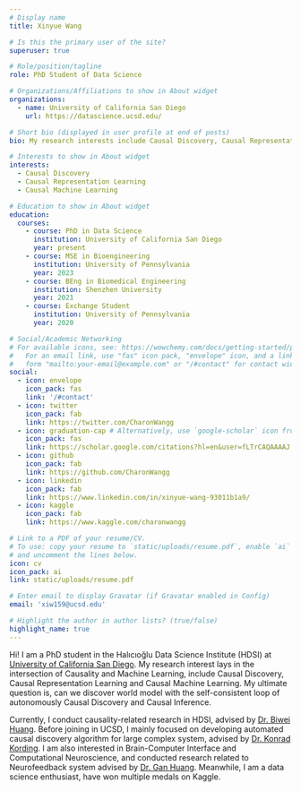 ```yaml
---
# Display name
title: Xinyue Wang

# Is this the primary user of the site?
superuser: true

# Role/position/tagline
role: PhD Student of Data Science

# Organizations/Affiliations to show in About widget
organizations:
  - name: University of California San Diego
    url: https://datascience.ucsd.edu/

# Short bio (displayed in user profile at end of posts)
bio: My research interests include Causal Discovery, Causal Representation Learning and Causal Machine Learning

# Interests to show in About widget
interests:
  - Causal Discovery
  - Causal Representation Learning
  - Causal Machine Learning

# Education to show in About widget
education:
  courses:
    - course: PhD in Data Science
      institution: University of California San Diego
      year: present
    - course: MSE in Bioengineering
      institution: University of Pennsylvania
      year: 2023
    - course: BEng in Biomedical Engineering
      institution: Shenzhen University
      year: 2021
    - course: Exchange Student
      institution: University of Pennsylvania
      year: 2020

# Social/Academic Networking
# For available icons, see: https://wowchemy.com/docs/getting-started/page-builder/#icons
#   For an email link, use "fas" icon pack, "envelope" icon, and a link in the
#   form "mailto:your-email@example.com" or "/#contact" for contact widget.
social:
  - icon: envelope
    icon_pack: fas
    link: '/#contact'
  - icon: twitter
    icon_pack: fab
    link: https://twitter.com/CharonWangg
  - icon: graduation-cap # Alternatively, use `google-scholar` icon from `ai` icon pack
    icon_pack: fas
    link: https://scholar.google.com/citations?hl=en&user=fLTrCAQAAAAJ
  - icon: github
    icon_pack: fab
    link: https://github.com/CharonWangg
  - icon: linkedin
    icon_pack: fab
    link: https://www.linkedin.com/in/xinyue-wang-93011b1a9/
  - icon: kaggle
    icon_pack: fab
    link: https://www.kaggle.com/charonwangg

# Link to a PDF of your resume/CV.
# To use: copy your resume to `static/uploads/resume.pdf`, enable `ai` icons in `params.toml`,
# and uncomment the lines below.
icon: cv
icon_pack: ai
link: static/uploads/resume.pdf

# Enter email to display Gravatar (if Gravatar enabled in Config)
email: 'xiw159@ucsd.edu'

# Highlight the author in author lists? (true/false)
highlight_name: true
---
```


Hi! I am a PhD student in the Halıcıoğlu Data Science Institute (HDSI) at [University of California San Diego](https://datascience.ucsd.edu/).
My research interest lays in the intersection of Causality and Machine Learning, include Causal Discovery, Causal Representation Learning 
and Causal Machine Learning. My ultimate question is, can we discover world model with the self-consistent loop of
autonomously Causal Discovery and Causal Inference.

[//]: # ( Currently, I am doing causality-related research in HDSI, supervised by [Dr. Biwei Huang]&#40;https://biweihuang.com/&#41;. Before joining in UCSD,)

[//]: # ( I was a MSE student in [University of Pennsylvania]&#40;https://www.upenn.edu/&#41;, majored in Bioengineering. My master thesis )

[//]: # ( is about Learning Domain-specific Causal Discovery in large complex system, conducted in [KordingLab]&#40;http://kordinglab.com/&#41;, advised by )

[//]: # ( [Dr. Konrad Kording]&#40;http://koerding.com/&#41;. Prior to UPenn, I earned a BEng degree in Biomedical )

[//]: # ( Engineering from [Shenzhen University]&#40;https://bme.szu.edu.cn/#&#41; and conducted the Neural Feedback System )

[//]: # ( development in [MINDLab]&#40;http://www.zgzhang-lab.net/&#41;, Advised by [Dr. Gan Huang]&#40;https://huanggan.site/&#41;. )

[//]: # ( Meanwhile, I am a data science enthusiast and excited about applying machine learning to solve real-world problems, have won multiple medals on [Kaggle]&#40;https://www.kaggle.com/&#41;.)

Currently, I conduct causality-related research in HDSI, advised by [Dr. Biwei Huang](https://biweihuang.com/). Before joining in UCSD,
I mainly focused on developing automated causal discovery algorithm for large complex system, advised by 
[Dr. Konrad Kording](http://koerding.com/). I am also interested in Brain-Computer Interface and Computational Neuroscience, 
and conducted research related to Neurofeedback system advised by [Dr. Gan Huang](https://huanggan.site/). Meanwhile, I am a data science enthusiast, have won multiple medals on Kaggle.

[//]: # (Path: content/authors/admin/_index.md)

[//]: # ({{< icon name="download" pack="fas" >}} Download my {{< staticref "static/uploads/resume.pdf" "newtab" >}}resumé{{< /staticref >}}.)
